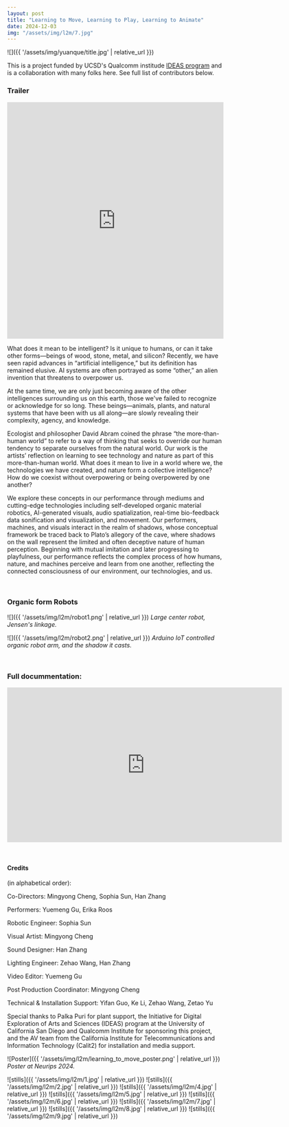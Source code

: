 ```yaml
---
layout: post
title: "Learning to Move, Learning to Play, Learning to Animate"
date: 2024-12-03
img: "/assets/img/l2m/7.jpg"
---
```

<!--more-->

![]({{ '/assets/img/yuanque/title.jpg' | relative_url }})


This is a project funded by UCSD's Qualcomm institude [IDEAS program](https://qi.ucsd.edu/events/learning-to-move-learning-to-play-learning-to-animate/) and is a collaboration with many folks here. See full list of contributors below.



### Trailer

<iframe width="100%" height="550" src="https://player.vimeo.com/video/966172941" frameborder="0" allow="autoplay; encrypted-media" allowfullscreen=""></iframe>


What does it mean to be intelligent? Is it unique to humans, or can it take other forms—beings of wood, stone, metal, and silicon? Recently, we have seen rapid advances in “artificial intelligence,” but its definition has remained elusive. AI systems are often portrayed as some “other,” an alien invention that threatens to overpower us.

At the same time, we are only just becoming aware of the other intelligences surrounding us on this earth, those we've failed to recognize or acknowledge for so long. These beings—animals, plants, and natural systems that have been with us all along—are slowly revealing their complexity, agency, and knowledge.

Ecologist and philosopher David Abram coined the phrase “the more-than-human world” to refer to a way of thinking that seeks to override our human tendency to separate ourselves from the natural world. Our work is the artists’ reflection on learning to see technology and nature as part of this more-than-human world. What does it mean to live in a world where we, the technologies we have created, and nature form a collective intelligence? How do we coexist without overpowering or being overpowered by one another?

We explore these concepts in our performance through mediums and cutting-edge technologies including self-developed organic material robotics, AI-generated visuals, audio spatialization, real-time bio-feedback data sonification and visualization, and movement. Our performers, machines, and visuals interact in the realm of shadows, whose conceptual framework be traced back to Plato’s allegory of the cave, where shadows on the wall represent the limited and often deceptive nature of human perception. Beginning with mutual imitation and later progressing to playfulness, our performance reflects the complex process of how humans, nature, and machines perceive and learn from one another, reflecting the connected consciousness of our environment, our technologies, and us.

&nbsp;

### Organic form Robots


![]({{ '/assets/img/l2m/robot1.png' | relative_url }})
*Large center robot, Jensen's linkage.*

![]({{ '/assets/img/l2m/robot2.png' | relative_url }})
*Arduino IoT controlled organic robot arm, and the shadow it casts.*

&nbsp;

### Full docummentation:

<iframe title="vimeo-player" src="https://player.vimeo.com/video/960878340?h=5273aba6fb" width="640" height="360" frameborder="0"    allowfullscreen></iframe>

&nbsp;

#### Credits

(in alphabetical order):

Co-Directors: Mingyong Cheng, Sophia Sun, Han Zhang

Performers: Yuemeng Gu, Erika Roos

Robotic Engineer: Sophia Sun

Visual Artist: Mingyong Cheng

Sound Designer: Han Zhang

Lighting Engineer: Zehao Wang, Han Zhang

Video Editor: Yuemeng Gu

Post Production Coordinator: Mingyong Cheng

Technical & Installation Support: Yifan Guo, Ke Li, Zehao Wang, Zetao Yu

Special thanks to Palka Puri for plant support, the Initiative for Digital Exploration of Arts and Sciences (IDEAS) program at the University of California San Diego and Qualcomm Institute for sponsoring this project, and the AV team from the California Institute for Telecommunications and Information Technology (Calit2) for installation and media support.

![Poster]({{ '/assets/img/l2m/learning_to_move_poster.png' | relative_url }})
*Poster at Neurips 2024.*


![stills]({{ '/assets/img/l2m/1.jpg' | relative_url }})
![stills]({{ '/assets/img/l2m/2.jpg' | relative_url }}) 
![stills]({{ '/assets/img/l2m/4.jpg' | relative_url }})
![stills]({{ '/assets/img/l2m/5.jpg' | relative_url }})
![stills]({{ '/assets/img/l2m/6.jpg' | relative_url }})
![stills]({{ '/assets/img/l2m/7.jpg' | relative_url }})
![stills]({{ '/assets/img/l2m/8.jpg' | relative_url }})
![stills]({{ '/assets/img/l2m/9.jpg' | relative_url }})

